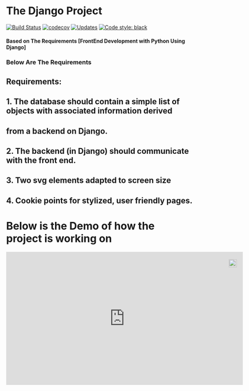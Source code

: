 # The  Django Project   

[![Build Status](https://travis-ci.com/cam-barts/ObeyTheTestingGoat.svg?branch=master)](https://travis-ci.com/cam-barts/ObeyTheTestingGoat)
[![codecov](https://codecov.io/gh/cam-barts/ObeyTheTestingGoat/branch/master/graph/badge.svg)](https://codecov.io/gh/cam-barts/ObeyTheTestingGoat)
[![Updates](https://pyup.io/repos/github/cam-barts/ObeyTheTestingGoat/shield.svg)](https://pyup.io/repos/github/cam-barts/ObeyTheTestingGoat/)
[![Code style: black](https://img.shields.io/badge/code%20style-black-000000.svg)](https://github.com/ambv/black)




#### Based on The Requirements  [FrontEnd Development with Python Using Django]
###  Below Are  The Requirements 
## Requirements:
## 1. The database should contain a simple list of objects with associated information derived
##    from a backend on Django.
## 2. The backend (in Django) should communicate with the front end.
## 3. Two svg elements adapted to screen size
## 4. Cookie points for stylized, user friendly pages.

# Below is the Demo of how the project is working on 
<div style="position:relative;width:fit-content;height:fit-content;">
            <a style="position:absolute;top:20px;right:1rem;opacity:0.8;" href="https://clipchamp.com/watch/ow2SVJzzB49?utm_source=embed&utm_medium=embed&utm_campaign=watch">
                <img style="height:22px;" src="https://clipchamp.com/e.svg" alt="Made with Clipchamp" />
            </a>
            <iframe allowfullscreen style="border:none" src="https://clipchamp.com/watch/ow2SVJzzB49/embed" width="640" height="360"></iframe>
</div>

